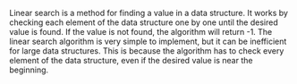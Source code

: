 Linear search is a method for finding a value in a data structure. It works by checking each element of the data structure one by one until the desired value is found. If the value is not found, the algorithm will return -1.
The linear search algorithm is very simple to implement, but it can be inefficient for large data structures. This is because the algorithm has to check every element of the data structure, even if the desired value is near the beginning.